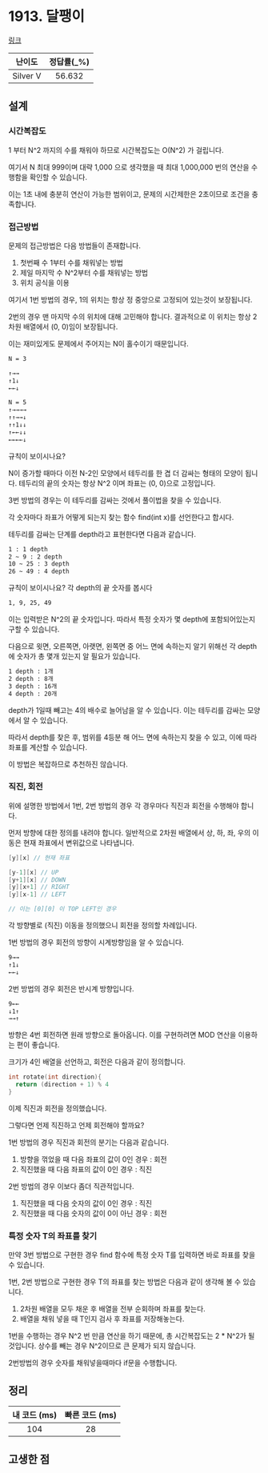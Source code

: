 # 1913. 달팽이

[링크](https://www.acmicpc.net/problem/1913)

|  난이도  | 정답률(\_%) |
| :------: | :---------: |
| Silver V |   56.632    |

## 설계

### 시간복잡도

1 부터 N^2 까지의 수를 채워야 하므로 시간복잡도는 O(N^2) 가 걸립니다.

여기서 N 최대 999이며 대략 1,000 으로 생각했을 때
최대 1,000,000 번의 연산을 수행함을 확인할 수 있습니다.

이는 1초 내에 충분히 연산이 가능한 범위이고, 문제의 시간제한은 2초이므로 조건을 충족합니다.

### 접근방법

문제의 접근방법은 다음 방법들이 존재합니다.

1. 첫번째 수 1부터 수를 채워넣는 방법
2. 제일 마지막 수 N^2부터 수를 채워넣는 방법
3. 위치 공식을 이용

여기서 1번 방법의 경우, 1의 위치는 항상 정 중앙으로 고정되어 있는것이 보장됩니다.

2번의 경우 맨 마지막 수의 위치에 대해 고민해야 합니다. 결과적으로 이 위치는 항상 2차원 배열에서 (0, 0)임이 보장됩니다.

이는 재미있게도 문제에서 주어지는 N이 홀수이기 때문입니다.

```sh
N = 3

↑→→
↑1↓
←←↓

N = 5
↑→→→→
↑↑→→↓
↑↑1↓↓
↑←←↓↓
←←←←↓
```

규칙이 보이시나요?

N이 증가할 때마다 이전 N-2인 모양에서 테두리를 한 겹 더 감싸는 형태의 모양이 됩니다.
테두리의 끝의 숫자는 항상 N^2 이며 좌표는 (0, 0)으로 고정입니다.

3번 방법의 경우는 이 테두리를 감싸는 것에서 풀이법을 찾을 수 있습니다.

각 숫자마다 좌표가 어떻게 되는지 찾는 함수 find(int x)를 선언한다고 합시다.

테두리를 감싸는 단계를 depth라고 표현한다면 다음과 같습니다.

```sh
1 : 1 depth
2 ~ 9 : 2 depth
10 ~ 25 : 3 depth
26 ~ 49 : 4 depth
```

규칙이 보이시나요? 각 depth의 끝 숫자를 봅시다

```sh
1, 9, 25, 49
```

이는 입력받은 N^2의 끝 숫자입니다. 따라서 특정 숫자가 몇 depth에 포함되어있는지 구할 수 있습니다.

다음으로 윗면, 오른쪽면, 아랫면, 왼쪽면 중 어느 면에 속하는지 알기 위해선 각 depth에 숫자가 총 몇개 있는지 알 필요가 있습니다.

```sh
1 depth : 1개
2 depth : 8개
3 depth : 16개
4 depth : 20개
```

depth가 1일때 빼고는 4의 배수로 늘어남을 알 수 있습니다. 이는 테두리를 감싸는 모양에서 알 수 있습니다.

따라서 depth를 찾은 후, 범위를 4등분 해 어느 면에 속하는지 찾을 수 있고, 이에 따라 좌표를 계산할 수 있습니다.

이 방법은 복잡하므로 추천하진 않습니다.

### 직진, 회전

위에 설명한 방법에서 1번, 2번 방법의 경우 각 경우마다 직진과 회전을 수행해야 합니다.

먼저 방향에 대한 정의를 내려야 합니다. 일반적으로 2차원 배열에서 상, 하, 좌, 우의 이동은 현재 좌표에서 변위값으로 나타냅니다.

```cpp
[y][x] // 현재 좌표

[y-1][x] // UP
[y+1][x] // DOWN
[y][x+1] // RIGHT
[y][x-1] // LEFT

// 이는 [0][0] 이 TOP LEFT인 경우
```

각 방향별로 (직진) 이동을 정의했으니 회전을 정의할 차례입니다.

1번 방법의 경우 회전의 방향이 시계방향임을 알 수 있습니다.

```sh
9→→
↑1↓
←←↓
```

2번 방법의 경우 회전은 반시계 방향입니다.

```sh
9←←
↓1↑
→→↑
```

방향은 4번 회전하면 원래 방향으로 돌아옵니다. 이를 구현하려면 MOD 연산을 이용하는 편이 좋습니다.

크기가 4인 배열을 선언하고, 회전은 다음과 같이 정의합니다.

```cpp
int rotate(int direction){
  return (direction + 1) % 4
}
```

이제 직진과 회전을 정의했습니다.

그렇다면 언제 직진하고 언제 회전해야 할까요?

1번 방법의 경우 직진과 회전의 분기는 다음과 같습니다.

1. 방향을 꺾었을 때 다음 좌표의 값이 0인 경우 : 회전
2. 직진했을 때 다음 좌표의 값이 0인 경우 : 직진

2번 방법의 경우 이보다 좀더 직관적입니다.

1. 직진했을 때 다음 숫자의 값이 0인 경우 : 직진
2. 직진했을 때 다음 숫자의 값이 0이 아닌 경우 : 회전

### 특정 숫자 T의 좌표를 찾기

만약 3번 방법으로 구현한 경우 find 함수에 특정 숫자 T를 입력하면 바로 좌표를 찾을 수 있습니다.

1번, 2번 방법으로 구현한 경우 T의 좌표를 찾는 방법은 다음과 같이 생각해 볼 수 있습니다.

1. 2차원 배열을 모두 채운 후 배열을 전부 순회하며 좌표를 찾는다.
2. 배열을 채워 넣을 때 T인지 검사 후 좌표를 저장해놓는다.

1번을 수행하는 경우 N^2 번 만큼 연산을 하기 때문에, 총 시간복잡도는 2 \* N^2가 될 것입니다. 상수를 빼는 경우 N^2이므로 큰 문제가 되지 않습니다.

2번방법의 경우 숫자를 채워넣을때마다 if문을 수행합니다.

## 정리

| 내 코드 (ms) | 빠른 코드 (ms) |
| :----------: | :------------: |
|     104      |       28       |

## 고생한 점
